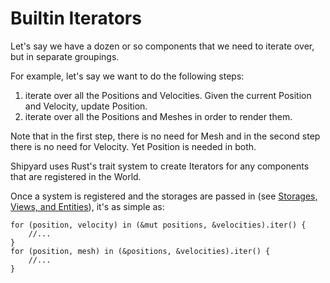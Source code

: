# Builtin Iterators

Let's say we have a dozen or so components that we need to iterate over, but in separate groupings.

For example, let's say we want to do the following steps:

1. iterate over all the Positions and Velocities. Given the current Position and Velocity, update Position.
2. iterate over all the Positions and Meshes in order to render them.

Note that in the first step, there is no need for Mesh and in the second step there is no need for Velocity. Yet Position is needed in both.

Shipyard uses Rust's trait system to create Iterators for any components that are registered in the World.

Once a system is registered and the storages are passed in (see [Storages, Views, and Entities](./storages-views-and-entities.md)), it's as simple as:

```
for (position, velocity) in (&mut positions, &velocities).iter() {
    //...
}
for (position, mesh) in (&positions, &velocities).iter() {
    //...
}
```